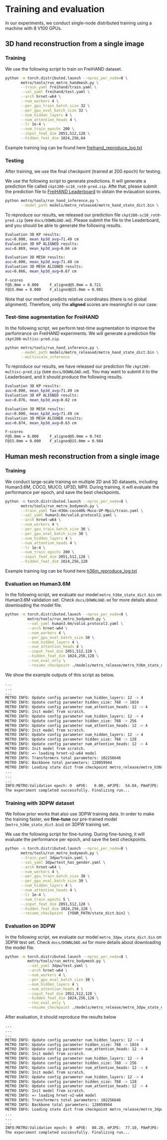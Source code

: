 # Training and evaluation 

In our experiments, we conduct single-node distributed training using a machine with 8 V100 GPUs. 


## 3D hand reconstruction from a single image

### Training

We use the following script to train on FreiHAND dataset. 

```bash
python -m torch.distributed.launch --nproc_per_node=8 \
       metro/tools/run_metro_handmesh.py \
       --train_yaml freihand/train.yaml \
       --val_yaml freihand/test.yaml \
       --arch hrnet-w64 \
       --num_workers 4 \
       --per_gpu_train_batch_size 32 \
       --per_gpu_eval_batch_size 32 \
       --num_hidden_layers 4 \
       --num_attention_heads 4 \
       --lr 1e-4 \
       --num_train_epochs 200 \
       --input_feat_dim 2051,512,128 \
       --hidden_feat_dim 1024,256,64 
```

Example training log can be found here [freihand_reproduce_log.txt](https://datarelease.blob.core.windows.net/metro/models/freihand_reproduce_log.txt)

### Testing

After training, we use the final checkpoint (trained at 200 epoch) for testing.

We use the following script to generate predictions. It will generate a prediction file called `ckpt200-sc10_rot0-pred.zip`. Afte that, please submit the prediction file to [FreiHAND Leaderboard](https://competitions.codalab.org/competitions/21238) to obtain the evlauation scores.

```bash
python metro/tools/run_hand_inference.py \
       --model_path models/metro_released/metro_hand_state_dict.bin \
```

To reproduce our results, we released our prediction file `ckpt200-sc10_rot0-pred.zip` (see `docs/DOWNLOAD.md`). Please submit the file to the Leaderboard, and you should be able to generate the following results. 

```bash
Evaluation 3D KP results:
auc=0.000, mean_kp3d_avg=71.49 cm
Evaluation 3D KP ALIGNED results:
auc=0.869, mean_kp3d_avg=0.66 cm

Evaluation 3D MESH results:
auc=0.000, mean_kp3d_avg=71.49 cm
Evaluation 3D MESH ALIGNED results:
auc=0.866, mean_kp3d_avg=0.67 cm

F-scores
F@5.0mm = 0.000 	F_aligned@5.0mm = 0.721
F@15.0mm = 0.000 	F_aligned@15.0mm = 0.981
```
Note that our method predicts relative coordinates (there is no global alignment). 
Therefore, only the **aligned** scores are meaningful in our case.


### Test-time augmentation for FreiHAND

In the following script, we perform test-time augmentation to improve the perfomrance on FreiHAND experiments. We will generate a prediction file `ckpt200-multisc-pred.zip`. 

```bash
python metro/tools/run_hand_inference.py \
       --model_path models/metro_released/metro_hand_state_dict.bin \
       --multiscale_inference
```

To reproduce our results, we have released our prediction file `ckpt200-multisc-pred.zip` (see `docs/DOWNLOAD.md`). You may want to submit it to the Leaderboard, and it should produce the following results. 

```bash
Evaluation 3D KP results:
auc=0.000, mean_kp3d_avg=71.49 cm
Evaluation 3D KP ALIGNED results:
auc=0.876, mean_kp3d_avg=0.62 cm

Evaluation 3D MESH results:
auc=0.000, mean_kp3d_avg=71.49 cm
Evaluation 3D MESH ALIGNED results:
auc=0.874, mean_kp3d_avg=0.63 cm

F-scores
F@5.0mm = 0.000 	F_aligned@5.0mm = 0.743
F@15.0mm = 0.000 	F_aligned@15.0mm = 0.984
```

## Human mesh reconstruction from a single image


### Training

We conduct large-scale training on multiple 2D and 3D datasets, including Human3.6M, COCO, MUCO, UP3D, MPII. During training, it will evaluate the performance per epoch, and save the best checkpoints.

```bash
python -m torch.distributed.launch --nproc_per_node=8 \
       metro/tools/run_metro_bodymesh.py \
       --train_yaml Tax-H36m-coco40k-Muco-UP-Mpii/train.yaml \
       --val_yaml human3.6m/valid.protocol2.yaml \
       --arch hrnet-w64 \
       --num_workers 4 \
       --per_gpu_train_batch_size 30 \
       --per_gpu_eval_batch_size 30 \
       --num_hidden_layers 4 \
       --num_attention_heads 4 \
       --lr 1e-4 \
       --num_train_epochs 200 \
       --input_feat_dim 2051,512,128 \
       --hidden_feat_dim 1024,256,128 
```

Example training log can be found here [h36m_reproduce_log.txt](https://datarelease.blob.core.windows.net/metro/models/h36m_reproduce_log.txt)

### Evaluation on Human3.6M

In the following script, we evaluate our model `metro_h36m_state_dict.bin` on Human3.6M validation set. Check `docs/DOWNLOAD.md` for more details about downloading the model file.

```bash
python -m torch.distributed.launch --nproc_per_node=8 \
          metro/tools/run_metro_bodymesh.py \
          --val_yaml human3.6m/valid.protocol2.yaml \
          --arch hrnet-w64 \
          --num_workers 4 \
          --per_gpu_eval_batch_size 30 \
          --num_hidden_layers 4 \
          --num_attention_heads 4 \
          --input_feat_dim 2051,512,128 \
          --hidden_feat_dim 1024,256,128 \
          --run_eval_only \
          --resume_checkpoint ./models/metro_release/metro_h36m_state_dict.bin 
```

We show the example outputs of this script as below. 
```bash
...
...
...
METRO INFO: Update config parameter num_hidden_layers: 12 -> 4
METRO INFO: Update config parameter hidden_size: 768 -> 1024
METRO INFO: Update config parameter num_attention_heads: 12 -> 4
METRO INFO: Init model from scratch.
METRO INFO: Update config parameter num_hidden_layers: 12 -> 4
METRO INFO: Update config parameter hidden_size: 768 -> 256
METRO INFO: Update config parameter num_attention_heads: 12 -> 4
METRO INFO: Init model from scratch.
METRO INFO: Update config parameter num_hidden_layers: 12 -> 4
METRO INFO: Update config parameter hidden_size: 768 -> 128
METRO INFO: Update config parameter num_attention_heads: 12 -> 4
METRO INFO: Init model from scratch.
METRO INFO: => loading hrnet-v2-w64 model
METRO INFO: Transformers total parameters: 102256646
METRO INFO: Backbone total parameters: 128059944
METRO INFO: Loading state dict from checkpoint metro_release/metro_h36m_state_dict.bin
...
...
...
INFO:METRO:Validation epoch: 0  mPVE:   0.00, mPJPE:  54.04, PAmPJPE:  36.75 
The experiment completed successfully. Finalizing run...
```
 


### Training with 3DPW dataset

We follow prior works that also use 3DPW training data. In order to make the training faster, we **fine-tune** our pre-trained model (`metro_h36m_state_dict.bin`) on 3DPW training set. 

We use the following script for fine-tuning. During fine-tuning, it will evaluate the performance per epoch, and save the best checkpoints. 

```bash
python -m torch.distributed.launch --nproc_per_node=8 \
       metro/tools/run_metro_bodymesh.py \
       --train_yaml 3dpw/train.yaml \
       --val_yaml 3dpw/test_has_gender.yaml \
       --arch hrnet-w64 \
       --num_workers 4 \
       --per_gpu_train_batch_size 30 \
       --per_gpu_eval_batch_size 30 \
       --num_hidden_layers 4 \
       --num_attention_heads 4 \
       --lr 1e-4 \
       --num_train_epochs 5 \
       --input_feat_dim 2051,512,128 \
       --hidden_feat_dim 1024,256,128 \
       --resume_checkpoint  {YOUR_PATH/state_dict.bin} \
```


### Evaluation on 3DPW
In the following script, we evaluate our model `metro_3dpw_state_dict.bin` on 3DPW test set. Check `docs/DOWNLOAD.md` for more details about downloading the model file.


```bash
python -m torch.distributed.launch --nproc_per_node=8 \
          metro/tools/run_metro_bodymesh.py \
          --val_yaml 3dpw/test.yaml \
          --arch hrnet-w64 \
          --num_workers 4 \
          --per_gpu_eval_batch_size 30 \
          --num_hidden_layers 4 \
          --num_attention_heads 4 \
          --input_feat_dim 2051,512,128 \
          --hidden_feat_dim 1024,256,128 \
          --run_eval_only \
          --resume_checkpoint ./models/metro_release/metro_3dpw_state_dict.bin 
```

After evaluation, it should reproduce the results below
```bash
...
...
...
METRO INFO: Update config parameter num_hidden_layers: 12 -> 4
METRO INFO: Update config parameter hidden_size: 768 -> 1024
METRO INFO: Update config parameter num_attention_heads: 12 -> 4
METRO INFO: Init model from scratch.
METRO INFO: Update config parameter num_hidden_layers: 12 -> 4
METRO INFO: Update config parameter hidden_size: 768 -> 256
METRO INFO: Update config parameter num_attention_heads: 12 -> 4
METRO INFO: Init model from scratch.
METRO INFO: Update config parameter num_hidden_layers: 12 -> 4
METRO INFO: Update config parameter hidden_size: 768 -> 128
METRO INFO: Update config parameter num_attention_heads: 12 -> 4
METRO INFO: Init model from scratch.
METRO INFO: => loading hrnet-v2-w64 model
METRO INFO: Transformers total parameters: 102256646
METRO INFO: Backbone total parameters: 128059944
METRO INFO: Loading state dict from checkpoint metro_release/metro_3dpw_state_dict.bin
...
...
...
INFO:METRO:Validation epoch: 0  mPVE:  88.28, mPJPE:  77.10, PAmPJPE:  47.90
The experiment completed successfully. Finalizing run...
```

